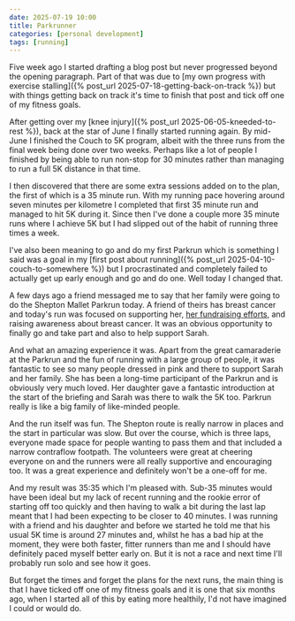 ```yaml
---
date: 2025-07-19 10:00
title: Parkrunner
categories: [personal development]
tags: [running]
---
```


Five week ago I started drafting a blog post but never progressed beyond the opening paragraph. Part of that was due to [my own progress with exercise stalling]({% post_url 2025-07-18-getting-back-on-track %}) but with things getting back on track it's time to finish that post and tick off one of my fitness goals.

After getting over my [knee injury]({% post_url 2025-06-05-kneeded-to-rest %}), back at the star of June I finally started running again. By mid-June I finished the Couch to 5K program, albeit with the three runs from the final week being done over two weeks. Perhaps like a lot of people I finished by being able to run non-stop for 30 minutes rather than managing to run a full 5K distance in that time.

I then discovered that there are some extra sessions added on to the plan, the first of which is a 35 minute run. With my running pace hovering around seven minutes per kilometre I completed that first 35 minute run and managed to hit 5K during it. Since then I've done a couple more 35 minute runs where I achieve 5K but I had slipped out of the habit of running three times a week.

I've also been meaning to go and do my first Parkrun which is something I said was a goal in my [first post about running]({% post_url 2025-04-10-couch-to-somewhere %}) but I procrastinated and completely failed to actually get up early enough and go and do one. Well today I changed that.

A few days ago a friend messaged me to say that her family were going to do the Shepton Mallet Parkrun today. A friend of theirs has breast cancer and today's run was focused on supporting her, [her fundraising efforts](https://www.justgiving.com/page/sarah-daffurn-2), and raising awareness about breast cancer. It was an obvious opportunity to finally go and take part and also to help support Sarah.

And what an amazing experience it was. Apart from the great camaraderie at the Parkrun and the fun of running with a large group of people, it was fantastic to see so many people dressed in pink and there to support Sarah and her family. She has been a long-time participant of the Parkrun and is obviously very much loved. Her daughter gave a fantastic introduction at the start of the briefing and Sarah was there to walk the 5K too. Parkrun really is like a big family of like-minded people.

And the run itself was fun. The Shepton route is really narrow in places and the start in particular was slow. But over the course, which is three laps, everyone made space for people wanting to pass them and that included a narrow contraflow footpath. The volunteers were great at cheering everyone on and the runners were all really supportive and encouraging too. It was a great experience and definitely won't be a one-off for me.

And my result was 35:35 which I'm pleased with. Sub-35 minutes would have been ideal but my lack of recent running and the rookie error of starting off too quickly and then having to walk a bit during the last lap meant that I had been expecting to be closer to 40 minutes. I was running with a friend and his daughter and before we started he told me that his usual 5K time is around 27 minutes and, whilst he has a bad hip at the moment, they were both faster, fitter runners than me and I should have definitely paced myself better early on. But it is not a race and next time I'll probably run solo and see how it goes.

But forget the times and forget the plans for the next runs, the main thing is that I have ticked off one of my fitness goals and it is one that six months ago, when I started all of this by eating more healthily, I'd not have imagined I could or would do.

